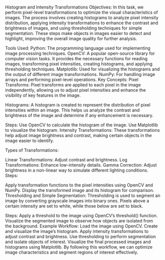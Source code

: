 Histogram and Intensity Transformations
Objectives:
In this task, we perform pixel-level transformations to optimize the visual characteristics of images. The process involves creating histograms to analyze pixel intensity distribution, applying intensity transformations to enhance the contrast and brightness of images, and using thresholding techniques for simple segmentation. These steps make objects in images easier to detect and highlight, improving the overall image quality for further analysis.

Tools Used:
Python: The programming language used for implementing image processing techniques.
OpenCV: A popular open-source library for computer vision tasks. It provides the necessary functions for reading images, transforming pixel intensities, creating histograms, and applying thresholding techniques.
Matplotlib: Used for visualizing the histograms and the output of different image transformations.
NumPy: For handling image arrays and performing pixel-level operations.
Key Concepts:
Pixel Transforms: Pixel transforms are applied to each pixel in the image independently, allowing us to adjust pixel intensities and enhance the visibility of key features in the image.

Histograms: A histogram is created to represent the distribution of pixel intensities within an image. This helps us analyze the contrast and brightness of the image and determine if any enhancement is necessary.

Steps:
Use OpenCV to calculate the histogram of the image.
Use Matplotlib to visualize the histogram.
Intensity Transformations: These transformations help adjust image brightness and contrast, making certain objects in the image easier to identify.

Types of Transformations:

Linear Transformations: Adjust contrast and brightness.
Log Transformations: Enhance low-intensity details.
Gamma Correction: Adjust brightness in a non-linear way to simulate different lighting conditions.
Steps:

Apply transformation functions to the pixel intensities using OpenCV and NumPy.
Display the transformed image and its histogram for comparison.
Thresholding and Simple Segmentation: Thresholding is used to segment an image by converting grayscale images into binary ones. Pixels above a certain intensity are set to white, while those below are set to black.

Steps:
Apply a threshold to the image using OpenCV’s threshold() function.
Visualize the segmented image to observe how objects are isolated from the background.
Example Workflow:
Load the image using OpenCV.
Create and visualize the image’s histogram.
Apply intensity transformations to adjust contrast and brightness.
Use thresholding to perform segmentation and isolate objects of interest.
Visualize the final processed images and histograms using Matplotlib.
By following this workflow, we can optimize image characteristics and segment regions of interest effectively.
